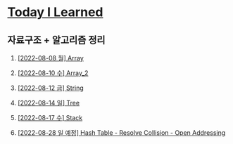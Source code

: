 # [Today I Learned](/../..)

## 자료구조 + 알고리즘 정리


1. [[2022-08-08 월] Array](/Algorithm/0808_Array.md)


2. [[2022-08-10 수] Array_2](/Algorithm/0810_Array_2.md)


3. [[2022-08-12 금] String](/Algorithm/0812_String.md)


4. [[2022-08-14 일] Tree](https://github.com/kimsixsue/CS-Study/blob/master/kimsixsue/Tree.md)


5. [[2022-08-17 수] Stack](/Algorithm/0817_Stack.md)



6. [[2022-08-28 일 예정] Hash Table - Resolve Collision - Open Addressing](https://github.com/kimsixsue/CS-Study/blob/master/kimsixsue/Open_Addressing.md)
